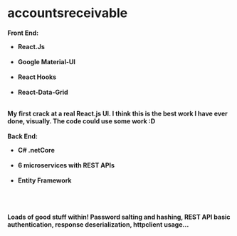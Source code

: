 # accountsreceivable

<b>Front End:<b><br/>
  <ul>
    <li>React.Js</li> <br/>
    <li>Google Material-UI</li><br/>
    <li>React Hooks</li><br/>
    <li>React-Data-Grid</li><br/>
  </ul>
My first crack at a real React.js UI. I think this is the best work I have ever done, visually. The code could use some work :D
  <br/><br/>
<b>Back End:</b><br/>
  <ul>
  <li>C# .netCore </li><br/>
  <li>6 microservices with REST APIs</li><br/>
  <li>Entity Framework</li><br/>
  </ul>
  <br/><br/>
Loads of good stuff within! Password salting and hashing, REST API basic authentication, response deserialization, httpclient usage...<br/>
